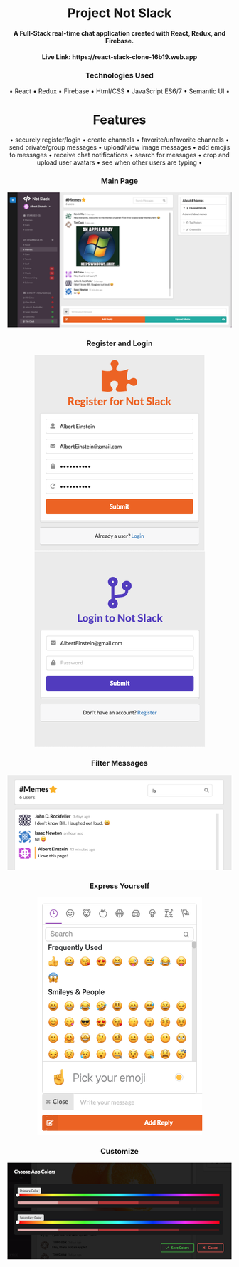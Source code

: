 <h1 align="center">Project Not Slack</h1>
<h4 align="center">A Full-Stack real-time chat application created with React, Redux, and Firebase.</h4>
<h4 align="center">Live Link: https://react-slack-clone-16b19.web.app</h4>
<h3 align="center">Technologies Used</h3>
<p align="center">
  • React • Redux • Firebase • Html/CSS  • JavaScript ES6/7  • Semantic UI •
</p>
<h1 align="center">Features</h1>
<p align="center">
• securely register/login • create channels • favorite/unfavorite channels • send private/group messages • upload/view image messages • add emojis to messages • receive chat notifications • search for messages • crop and upload user avatars • see when other users are typing •
</p>
<h3 align="center">Main Page</h3>
<p align="center">
  <img src="images/slack2.png" />
</p>
<h3 align="center">Register and Login</h3>
<p align="center">
  <img src="images/register-sss.png" />
  <img src="images/login-sss.png" />
</p>
<h3 align="center">Filter Messages</h3>
<p align="center">
  <img src="images/appfilter.png" />
</p>
<h3 align="center">Express Yourself</h3>
<p align="center">
  <img src="images/appemoji.png" />
</p>
<h3 align="center">Customize</h3>
<p align="center">
  <img src="images/appcolors.png" />
</p>
